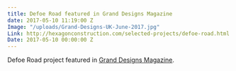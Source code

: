 ```yaml
---
title: Defoe Road featured in Grand Designs Magazine
date: 2017-05-10 11:19:00 Z
Image: "/uploads/Grand-Designs-UK-June-2017.jpg"
Link: http://hexagonconstruction.com/selected-projects/defoe-road.html
Date: 2017-05-10 00:00:00 Z
---
```


Defoe Road project featured in [Grand Designs Magazine](http:///www.hexagonconstruction.com/uploads/058_GDS_0617.pdf).